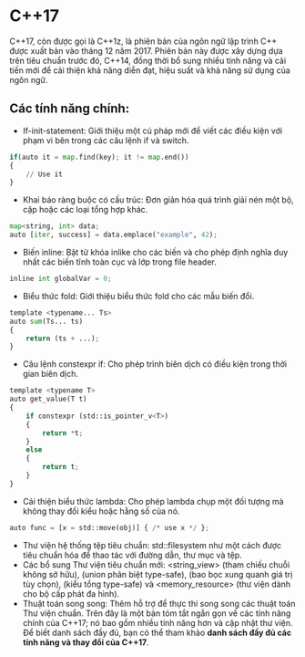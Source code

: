 # C++17
C++17, còn được gọi là C++1z, là phiên bản của ngôn ngữ lập trình C++ được xuất bản vào tháng 12 năm 2017. Phiên bản này được xây dựng dựa trên tiêu chuẩn trước đó, C++14, đồng thời bổ sung nhiều tính năng và cải tiến mới để cải thiện khả năng diễn đạt, hiệu suất và khả năng sử dụng của ngôn ngữ.
## Các tính năng chính:
- If-init-statement: Giới thiệu một cú pháp mới để viết các điều kiện với phạm vi bên trong các câu lệnh if và switch.
~~~python
if(auto it = map.find(key); it != map.end())
{
    // Use it
}
~~~
- Khai báo ràng buộc có cấu trúc: Đơn giản hóa quá trình giải nén một bộ, cặp hoặc các loại tổng hợp khác.
~~~python
map<string, int> data;
auto [iter, success] = data.emplace("example", 42);
~~~
- Biến inline: Bật từ khóa inlike cho các biến và cho phép định nghĩa duy nhất các biến tĩnh toàn cục và lớp trong file header.
~~~python
inline int globalVar = 0;
~~~
- Biểu thức fold: Giới thiệu biểu thức fold cho các mẫu biến đổi.
~~~python
template <typename... Ts>
auto sum(Ts... ts)
{
    return (ts + ...);
}
~~~
- Câu lệnh constexpr if: Cho phép trình biên dịch có điều kiện trong thời gian biên dịch.
~~~python
template <typename T>
auto get_value(T t)
{
    if constexpr (std::is_pointer_v<T>)
    {
        return *t;
    }
    else
    {
        return t;
    }
}
~~~
- Cải thiện biểu thức lambda: Cho phép lambda chụp một đối tượng mà không thay đổi kiểu hoặc hằng số của nó.
~~~python
auto func = [x = std::move(obj)] { /* use x */ };
~~~
- Thư viện hệ thống tệp tiêu chuẩn: std::filesystem như một cách được tiêu chuẩn hóa để thao tác với đường dẫn, thư mục và tệp.
- Các bổ sung Thư viện tiêu chuẩn mới: <string_view> (tham chiếu chuỗi không sở hữu), <any> (union phân biệt type-safe), <optional> (bao bọc xung quanh giá trị tùy chọn), <variant> (kiểu tổng type-safe) và <memory_resource> (thư viện dành cho bộ cấp phát đa hình).
- Thuật toán song song: Thêm hỗ trợ để thực thi song song các thuật toán Thư viện chuẩn.
Trên đây là một bản tóm tắt ngắn gọn về các tính năng chính của C++17; nó bao gồm nhiều tính năng hơn và cập nhật thư viện. Để biết danh sách đầy đủ, bạn có thể tham khảo **danh sách đầy đủ các tính năng và thay đổi của C++17**.